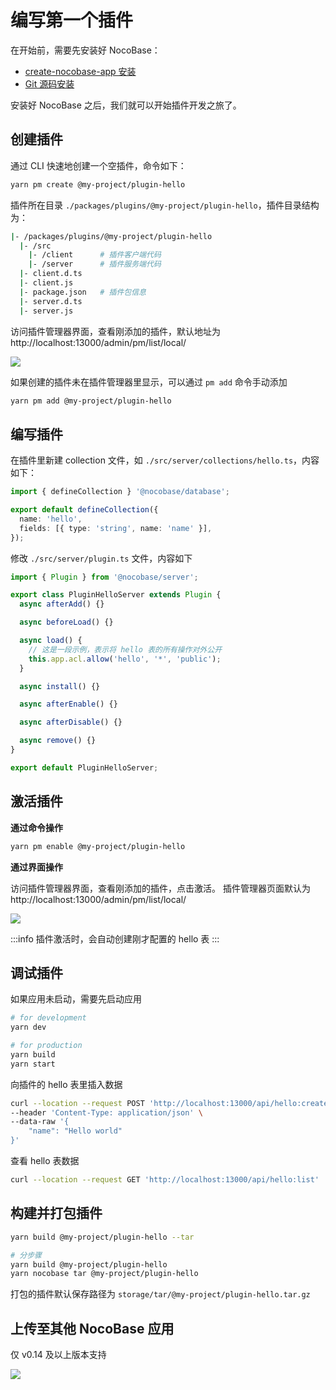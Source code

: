 # 编写第一个插件

在开始前，需要先安装好 NocoBase：

- [create-nocobase-app 安装](/welcome/getting-started/installation/create-nocobase-app)
- [Git 源码安装](/welcome/getting-started/installation/git-clone)

安装好 NocoBase 之后，我们就可以开始插件开发之旅了。

## 创建插件

通过 CLI 快速地创建一个空插件，命令如下：

```bash
yarn pm create @my-project/plugin-hello
```

插件所在目录 `./packages/plugins/@my-project/plugin-hello`，插件目录结构为：

```bash
|- /packages/plugins/@my-project/plugin-hello
  |- /src
    |- /client      # 插件客户端代码
    |- /server      # 插件服务端代码
  |- client.d.ts
  |- client.js
  |- package.json   # 插件包信息
  |- server.d.ts
  |- server.js
```

访问插件管理器界面，查看刚添加的插件，默认地址为 http://localhost:13000/admin/pm/list/local/

<img src="https://nocobase.oss-cn-beijing.aliyuncs.com/b04d16851fc1bbc2796ecf8f9bc0c3f4.png" />

如果创建的插件未在插件管理器里显示，可以通过 `pm add` 命令手动添加

```bash
yarn pm add @my-project/plugin-hello
```

## 编写插件

在插件里新建 collection 文件，如 `./src/server/collections/hello.ts`，内容如下：

```ts
import { defineCollection } '@nocobase/database';

export default defineCollection({
  name: 'hello',
  fields: [{ type: 'string', name: 'name' }],
});
```

修改 `./src/server/plugin.ts` 文件，内容如下

```ts
import { Plugin } from '@nocobase/server';

export class PluginHelloServer extends Plugin {
  async afterAdd() {}

  async beforeLoad() {}

  async load() {
    // 这是一段示例，表示将 hello 表的所有操作对外公开
    this.app.acl.allow('hello', '*', 'public');
  }

  async install() {}

  async afterEnable() {}

  async afterDisable() {}

  async remove() {}
}

export default PluginHelloServer;
```

## 激活插件

**通过命令操作**

```bash
yarn pm enable @my-project/plugin-hello
```

**通过界面操作**

访问插件管理器界面，查看刚添加的插件，点击激活。
插件管理器页面默认为 http://localhost:13000/admin/pm/list/local/

<img src="https://nocobase.oss-cn-beijing.aliyuncs.com/7b7df26a8ecc32bb1ebc3f99767ff9f9.png" />

:::info
插件激活时，会自动创建刚才配置的 hello 表
:::

## 调试插件

如果应用未启动，需要先启动应用

```bash
# for development
yarn dev

# for production
yarn build
yarn start
```

向插件的 hello 表里插入数据

```bash
curl --location --request POST 'http://localhost:13000/api/hello:create' \
--header 'Content-Type: application/json' \
--data-raw '{
    "name": "Hello world"
}'
```

查看 hello 表数据

```bash
curl --location --request GET 'http://localhost:13000/api/hello:list'
```

## 构建并打包插件

```bash
yarn build @my-project/plugin-hello --tar

# 分步骤
yarn build @my-project/plugin-hello
yarn nocobase tar @my-project/plugin-hello
```

打包的插件默认保存路径为 `storage/tar/@my-project/plugin-hello.tar.gz`

## 上传至其他 NocoBase 应用

仅 v0.14 及以上版本支持

<img src="https://nocobase.oss-cn-beijing.aliyuncs.com/8aa8a511aa8c1e87a8f7ee82cf8a1359.gif" />
